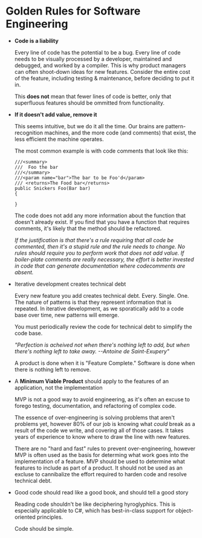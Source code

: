 # Golden Rules for Software Engineering

- **Code is a liability**

  Every line of code has the potential to be a bug. Every line of code needs to be visually processed by a developer, maintained and debugged, and worked by a compiler. This is why product managers can often shoot-down ideas for new features. Consider the entire cost of the feature, including testing & maintenance, before deciding to put it in.
  
  This **does not** mean that fewer lines of code is better, only that superfluous features should be ommitted from functionality.

- **If it doesn't add value, remove it**

  This seems intuitive, but we do it all the time. Our brains are pattern-recognition machines, and the more code (and comments) that exist, the less efficient the machine operates.
  
  The most common example is with code comments that look like this:
  ```
  ///<summary>
  ///  Foo the bar
  ///</summary>
  ///<param name="bar">The bar to be Foo'd</param>
  /// <returns>The Food bar</returns>
  public Snickers Foo(Bar bar)
  {
  
  }
  ```
  
  The code does not add any more information about the function that doesn't already exist. If you find that you have a function that requires comments, it's likely that the method should be refactored.
  
  *If the justification is that there's a rule requiring that all code be commented, then it's a stupid rule and the rule needs to change. No rules should require you to perform work that does not add value. If boiler-plate comments are really necessary, the effort is better invested in code that can generate documentation where codecomments are absent.*
   
- Iterative development creates technical debt
  
  Every new feature you add creates technical debt. Every. Single. One. The nature of patterns is that they represent information that is repeated. In iterative development, as we sporatically add to a code base over time, new patterns will emerge. 
  
  You must periodically review the code for technical debt to simplify the code base.

  *"Perfection is acheived not when there's nothing left to add, but when there's nothing left to take away. --Antoine de Saint-Exupery"* 

  A product is done when it is "Feature Complete." Software is done when there is nothing left to remove.
    
- A **Minimum Viable Product** should apply to the features of an application, not the implementation
  
  MVP is not a good way to avoid engineering, as it's often an excuse to forego testing, documentation, and refactoring of complex code.
  
  The essence of over-engineering is solving problems that aren't problems yet, however 80% of our job is knowing what *could* break as a result of the code we write, and covering all of those cases. It takes years of experience to know where to draw the line with new features. 
  
  There are no "hard and fast" rules to prevent over-engineering, however MVP is often used as the basis for determing what work goes into the implementation of a feature. MVP should be used to determine what features to include as part of a product. It should not be used as an excluse to cannibalize the effort required to harden code and resolve technical debt.

- Good code should read like a good book, and should tell a good story

  Reading code shouldn't be like deciphering hyroglyphics. This is especially applicable to C#, which has best-in-class support for object-oriented principles. 
  
  Code should be simple.
  
  

